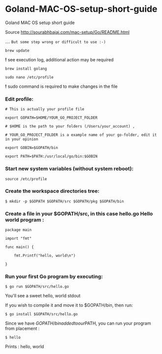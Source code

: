 # Goland-MAC-OS-setup-short-guide
Goland MAC OS setup short guide

Source http://sourabhbajaj.com/mac-setup/Go/README.html 

…. ``` But some step wrong or difficult to use :-) ```

    brew update

**!**  see execution log, additional action may be required 

    brew install golang

    sudo nano /etc/profile

**!** sudo command is required to make changes in the file



### Edit profile:

    # This is actually your profile file

    export GOPATH=$HOME/YOUR_GO_PROJECT_FOLDER

    # $HOME is the path to your folders (/Users/your_account) ,

    # YOUR_GO_PROJECT_FOLDER is a example name of your go-folder, edit it in your opinion

    export GOBIN=$GOPATH/bin

    export PATH=$PATH:/usr/local/go/bin:$GOBIN



### Start new system variables (without system reboot):

    source /etc/profile



### Create the workspace directories tree:

    $ mkdir -p $GOPATH $GOPATH/src $GOPATH/pkg $GOPATH/bin

### Create a file in your $GOPATH/src, in this case hello.go Hello world program :

    package main

    import "fmt"

    func main() {

        fmt.Printf("hello, world\n")
    
    }

### Run your first Go program by executing:

    $ go run $GOPATH/src/hello.go

You'll see a sweet hello, world stdout

If you wish to compile it and move it to $GOPATH/bin, then run:

    $ go install $GOPATH/src/hello.go
 
Since we have $GOPATH/bin added to our $PATH, you can run your program from placement :

    $ hello

Prints : hello, world

